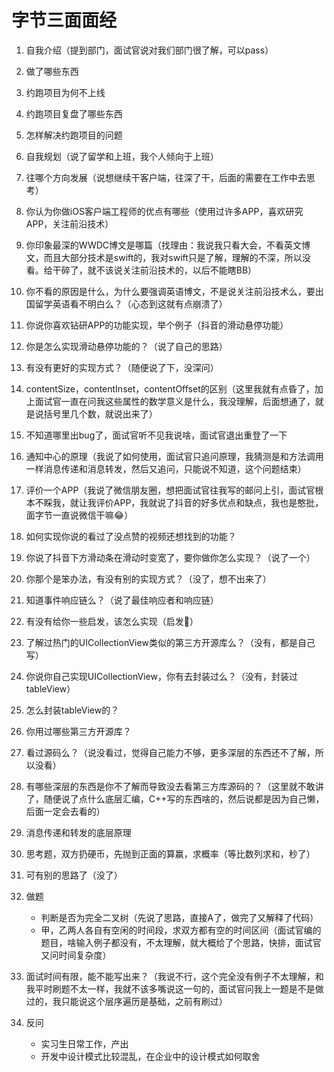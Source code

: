 # 字节三面面经

1. 自我介绍（提到部门，面试官说对我们部门很了解，可以pass）

2. 做了哪些东西
3. 约跑项目为何不上线
4. 约跑项目复盘了哪些东西
5. 怎样解决约跑项目的问题
6. 自我规划（说了留学和上班，我个人倾向于上班）
7. 往哪个方向发展（说想继续干客户端，往深了干，后面的需要在工作中去思考）
8. 你认为你做iOS客户端工程师的优点有哪些（使用过许多APP，喜欢研究APP，关注前沿技术）
9. 你印象最深的WWDC博文是哪篇（找理由：我说我只看大会，不看英文博文，而且大部分技术是swift的，我对swift只是了解，理解的不深，所以没看。给干碎了，就不该说关注前沿技术的，以后不能瞎BB）
10. 你不看的原因是什么，为什么要强调英语博文，不是说关注前沿技术么，要出国留学英语看不明白么？（心态到这就有点崩溃了）
11. 你说你喜欢钻研APP的功能实现，举个例子（抖音的滑动悬停功能）
12. 你是怎么实现滑动悬停功能的？（说了自己的思路）
13. 有没有更好的实现方式？（随便说了下，没深问）
14. contentSize，contentInset，contentOffset的区别（这里我就有点昏了，加上面试官一直在问我这些属性的数学意义是什么，我没理解，后面想通了，就是说括号里几个数，就说出来了）
15. 不知道哪里出bug了，面试官听不见我说啥，面试官退出重登了一下
16. 通知中心的原理（我说了如何使用，面试官只追问原理，我猜测是和方法调用一样消息传递和消息转发，然后又追问，只能说不知道，这个问题结束）
17. 评价一个APP（我说了微信朋友圈，想把面试官往我写的邮问上引，面试官根本不睬我，就让我评价APP，我就说了抖音的好多优点和缺点，我也是憨批，面字节一直说微信干嘛😂）
18. 如何实现你说的看过了没点赞的视频还想找到的功能？
19. 你说了抖音下方滑动条在滑动时变宽了，要你做你怎么实现？（说了一个）
20. 你那个是笨办法，有没有别的实现方式？（没了，想不出来了）
21. 知道事件响应链么？（说了最佳响应者和响应链）
22. 有没有给你一些启发，该怎么实现（启发🔨）
23. 了解过热门的UICollectionView类似的第三方开源库么？（没有，都是自己写）
24. 你说你自己实现UICollectionView，你有去封装过么？（没有，封装过tableView）
25. 怎么封装tableView的？
26. 你用过哪些第三方开源库？
27. 看过源码么？（说没看过，觉得自己能力不够，更多深层的东西还不了解，所以没看）
28. 有哪些深层的东西是你不了解而导致没去看第三方库源码的？（这里就不敢讲了，随便说了点什么底层汇编，C++写的东西啥的，然后说都是因为自己懒，后面一定会去看的）
29. 消息传递和转发的底层原理
30. 思考题，双方扔硬币，先抛到正面的算赢，求概率（等比数列求和，秒了）
31. 可有别的思路了（没了）
32. 做题
    - 判断是否为完全二叉树（先说了思路，直接A了，做完了又解释了代码）
    - 甲，乙两人各自有空闲的时间段，求双方都有空的时间区间（面试官编的题目，啥输入例子都没有，不太理解，就大概给了个思路，快排，面试官又问时间复杂度）
33. 面试时间有限，能不能写出来？（我说不行，这个完全没有例子不太理解，和我平时刷题不太一样，我就不该多嘴说这一句的，面试官问我上一题是不是做过的，我只能说这个层序遍历是基础，之前有刷过）
34. 反问
    - 实习生日常工作，产出
    - 开发中设计模式比较混乱，在企业中的设计模式如何取舍